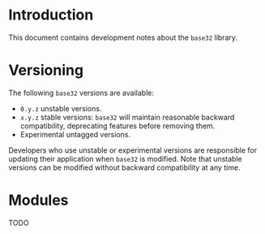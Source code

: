 # Introduction
This document contains development notes about the `base32` library.

# Versioning
The following `base32` versions are available:
- `0.y.z` unstable versions.
- `x.y.z` stable versions: `base32` will maintain reasonable backward
  compatibility, deprecating features before removing them.
- Experimental untagged versions.

Developers who use unstable or experimental versions are responsible for
updating their application when `base32` is modified. Note that unstable
versions can be modified without backward compatibility at any time.

# Modules
TODO

